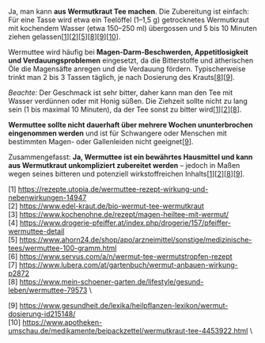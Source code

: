 Ja, man kann **aus Wermutkraut Tee machen**. Die Zubereitung ist einfach: Für eine Tasse wird etwa ein Teelöffel (1–1,5 g) getrocknetes Wermutkraut mit kochendem Wasser (etwa 150–250 ml) übergossen und 5 bis 10 Minuten ziehen gelassen[[1](https://rezepte.utopia.de/wermuttee-rezept-wirkung-und-nebenwirkungen-14947)][[2](https://www.edel-kraut.de/bio-wermut-tee-wermutkraut)][[5](https://www.ahorn24.de/shop/apo/arzneimittel/sonstige/medizinische-tees/wermuttee-100-gramm.html)][[8](https://www.mein-schoener-garten.de/lifestyle/gesund-leben/wermuttee-79573)][[9](https://www.gesundheit.de/lexika/heilpflanzen-lexikon/wermut-dosierung-id215148/)][[10](https://www.apotheken-umschau.de/medikamente/beipackzettel/wermutkraut-tee-4453922.html)].

Wermuttee wird häufig bei **Magen-Darm-Beschwerden, Appetitlosigkeit und Verdauungsproblemen** eingesetzt, da die Bitterstoffe und ätherischen Öle die Magensäfte anregen und die Verdauung fördern. Typischerweise trinkt man 2 bis 3 Tassen täglich, je nach Dosierung des Krauts[[8](https://www.mein-schoener-garten.de/lifestyle/gesund-leben/wermuttee-79573)][[9](https://www.gesundheit.de/lexika/heilpflanzen-lexikon/wermut-dosierung-id215148/)].

*Beachte:* Der Geschmack ist sehr bitter, daher kann man den Tee mit Wasser verdünnen oder mit Honig süßen. Die Ziehzeit sollte nicht zu lang sein (1 bis maximal 10 Minuten), da der Tee sonst zu bitter wird[[1](https://rezepte.utopia.de/wermuttee-rezept-wirkung-und-nebenwirkungen-14947)][[2](https://www.edel-kraut.de/bio-wermut-tee-wermutkraut)][[8](https://www.mein-schoener-garten.de/lifestyle/gesund-leben/wermuttee-79573)].

**Wermuttee sollte nicht dauerhaft über mehrere Wochen ununterbrochen eingenommen werden** und ist für Schwangere oder Menschen mit bestimmten Magen- oder Gallenleiden nicht geeignet[[9](https://www.gesundheit.de/lexika/heilpflanzen-lexikon/wermut-dosierung-id215148/)].

Zusammengefasst: **Ja, Wermuttee ist ein bewährtes Hausmittel und kann aus Wermutkraut unkompliziert zubereitet werden** – jedoch in Maßen wegen seines bitteren und potenziell wirkstoffreichen Inhalts[[1](https://rezepte.utopia.de/wermuttee-rezept-wirkung-und-nebenwirkungen-14947)][[2](https://www.edel-kraut.de/bio-wermut-tee-wermutkraut)][[8](https://www.mein-schoener-garten.de/lifestyle/gesund-leben/wermuttee-79573)][[9](https://www.gesundheit.de/lexika/heilpflanzen-lexikon/wermut-dosierung-id215148/)].

[1] https://rezepte.utopia.de/wermuttee-rezept-wirkung-und-nebenwirkungen-14947 \
[2] https://www.edel-kraut.de/bio-wermut-tee-wermutkraut \
[3] https://www.kochenohne.de/rezept/magen-heiltee-mit-wermut/ \
[4] https://www.drogerie-pfeiffer.at/index.php/drogerie/157/pfeiffer-wermuttee-detail \
[5] https://www.ahorn24.de/shop/apo/arzneimittel/sonstige/medizinische-tees/wermuttee-100-gramm.html \
[6] https://www.servus.com/a/n/wermut-tee-wermutstropfen-rezept \
[7] https://www.lubera.com/at/gartenbuch/wermut-anbauen-wirkung-p2872 \
[8] https://www.mein-schoener-garten.de/lifestyle/gesund-leben/wermuttee-79573 \ 

[9] https://www.gesundheit.de/lexika/heilpflanzen-lexikon/wermut-dosierung-id215148/ \
[10] https://www.apotheken-umschau.de/medikamente/beipackzettel/wermutkraut-tee-4453922.html \
